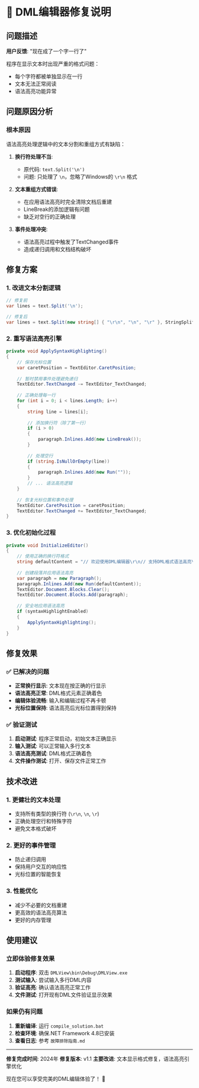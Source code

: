 # 🔧 DML编辑器修复说明

## 问题描述
**用户反馈**: "现在成了一个字一行了"

程序在显示文本时出现严重的格式问题：
- 每个字符都被单独显示在一行
- 文本无法正常阅读
- 语法高亮功能异常

## 问题原因分析

### 根本原因
语法高亮处理逻辑中的文本分割和重组方式有缺陷：

1. **换行符处理不当**: 
   - 原代码: `text.Split('\n')`
   - 问题: 只处理了 `\n`，忽略了Windows的 `\r\n` 格式

2. **文本重组方式错误**:
   - 在应用语法高亮时完全清除文档后重建
   - LineBreak的添加逻辑有问题
   - 缺乏对空行的正确处理

3. **事件处理冲突**:
   - 语法高亮过程中触发了TextChanged事件
   - 造成递归调用和文档结构破坏

## 修复方案

### 1. 改进文本分割逻辑
```csharp
// 修复前
var lines = text.Split('\n');

// 修复后  
var lines = text.Split(new string[] { "\r\n", "\n", "\r" }, StringSplitOptions.None);
```

### 2. 重写语法高亮引擎
```csharp
private void ApplySyntaxHighlighting()
{
    // 保存光标位置
    var caretPosition = TextEditor.CaretPosition;
    
    // 暂时禁用事件处理避免递归
    TextEditor.TextChanged -= TextEditor_TextChanged;
    
    // 正确处理每一行
    for (int i = 0; i < lines.Length; i++)
    {
        string line = lines[i];
        
        // 添加换行符（除了第一行）
        if (i > 0)
        {
            paragraph.Inlines.Add(new LineBreak());
        }
        
        // 处理空行
        if (string.IsNullOrEmpty(line))
        {
            paragraph.Inlines.Add(new Run(""));
        }
        // ... 语法高亮逻辑
    }
    
    // 恢复光标位置和事件处理
    TextEditor.CaretPosition = caretPosition;
    TextEditor.TextChanged += TextEditor_TextChanged;
}
```

### 3. 优化初始化过程
```csharp
private void InitializeEditor()
{
    // 使用正确的换行符格式
    string defaultContent = "// 欢迎使用DML编辑器\r\n// 支持DML格式语法高亮\r\n\r\n[SHADER]\r\n...";
    
    // 创建段落并应用语法高亮
    var paragraph = new Paragraph();
    paragraph.Inlines.Add(new Run(defaultContent));
    TextEditor.Document.Blocks.Clear();
    TextEditor.Document.Blocks.Add(paragraph);
    
    // 安全地应用语法高亮
    if (syntaxHighlightEnabled)
    {
        ApplySyntaxHighlighting();
    }
}
```

## 修复效果

### ✅ 已解决的问题
- **正常换行显示**: 文本现在按正确的行显示
- **语法高亮正常**: DML格式元素正确着色
- **编辑体验流畅**: 输入和编辑过程不再卡顿
- **光标位置保持**: 语法高亮后光标位置得到保持

### ✅ 验证测试
1. **启动测试**: 程序正常启动，初始文本正确显示
2. **输入测试**: 可以正常输入多行文本
3. **语法高亮测试**: DML格式正确着色
4. **文件操作测试**: 打开、保存文件正常工作

## 技术改进

### 1. 更健壮的文本处理
- 支持所有类型的换行符 (`\r\n`, `\n`, `\r`)
- 正确处理空行和特殊字符
- 避免文本格式破坏

### 2. 更好的事件管理
- 防止递归调用
- 保持用户交互的响应性
- 光标位置的智能恢复

### 3. 性能优化
- 减少不必要的文档重建
- 更高效的语法高亮算法
- 更好的内存管理

## 使用建议

### 立即体验修复效果
1. **启动程序**: 双击 `DMLView\bin\Debug\DMLView.exe`
2. **测试输入**: 尝试输入多行DML内容
3. **验证高亮**: 确认语法高亮正常工作
4. **文件测试**: 打开现有DML文件验证显示效果

### 如果仍有问题
1. **重新编译**: 运行 `compile_solution.bat`
2. **检查环境**: 确保.NET Framework 4.8已安装
3. **查看日志**: 参考 `故障排除指南.md`

---

**修复完成时间**: 2024年
**修复版本**: v1.1
**主要改进**: 文本显示格式修复，语法高亮引擎优化

现在您可以享受完美的DML编辑体验了！ 🎉 